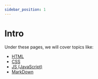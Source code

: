 ```yaml
---
sidebar_position: 1
---
```


# Intro

Under these pages, we will cover topics like:
- [HTML](/docs/html/intro/)
- [CSS](/docs/css/intro/)
- [JS (JavaScript)](/docs/js/intro/)
- [MarkDown](/docs/md)